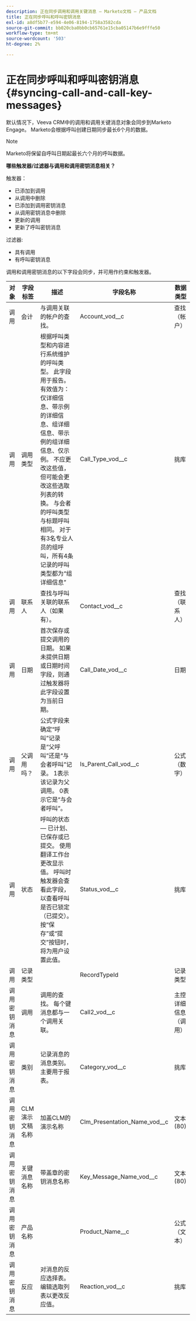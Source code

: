 ```yaml
---
description: 正在同步调用和调用关键消息 — Marketo文档 — 产品文档
title: 正在同步呼叫和呼叫密钥消息
exl-id: a8df5b77-e594-4e06-8194-1758a3582cda
source-git-commit: bb020cba0bb0cb65761e15cba05147b6e9fffe50
workflow-type: tm+mt
source-wordcount: '503'
ht-degree: 2%

---
```


# 正在同步呼叫和呼叫密钥消息 {#syncing-call-and-call-key-messages}

默认情况下，Veeva CRM中的调用和调用关键消息对象会同步到Marketo Engage。 Marketo会根据呼叫创建日期同步最长6个月的数据。

>[!NOTE]
>
>Marketo将保留自呼叫日期起最长六个月的呼叫数据。

**哪些触发器/过滤器与调用和调用密钥消息相关？**

触发器：

* 已添加到调用
* 从调用中删除
* 已添加到调用密钥消息
* 从调用密钥消息中删除
* 更新的调用
* 更新了呼叫密钥消息

过滤器:

* 具有调用
* 有呼叫密钥消息

调用和调用密钥消息的以下字段会同步，并可用作约束和触发器。

<table>
  <colgroup>
    <col>
    <col>
    <col>
    <col>
    <col>
  </colgroup>
  <thead>
    <tr>
      <th>
        对象
      </th>
      <th>
        字段标签
      </th>
      <th>
        描述
      </th>
      <th>
        字段名称
      </th>
      <th>
        数据类型
      </th>
    </tr>
  </thead>
  <tbody>
    <tr>
      <td>调用</td>
      <td>会计</td>
      <td>与调用关联的帐户的查找。</td>
      <td>Account_vod__c</td>
      <td>查找（帐户）</td>
    </tr>
    <tr>
      <td>调用</td>
      <td>调用类型</td>
      <td>根据呼叫类型和内容进行系统维护的呼叫类型。 此字段用于报告。 有效值为：仅详细信息、带示例的详细信息、组详细信息、带示例的组详细信息、仅示例。 不应更改这些值，但可能会更改这些选取列表的转换。 与会者的呼叫类型与标题呼叫相同。 对于有3名专业人员的组呼叫，所有4条记录的呼叫类型都为“组详细信息”</td>
      <td>Call_Type_vod__c</td>
      <td>挑库</td>
    </tr>
    <tr>
     <td>调用</td>
      <td>联系人</td>
      <td>查找与呼叫关联的联系人（如果有）。</td>
      <td>Contact_vod__c</td>
      <td>查找（联系人）</td>
    </tr>
    <tr>
      <td>调用</td>
      <td>日期</td>
      <td>首次保存或提交调用的日期。 如果未提供日期或日期时间字段，则通过触发器将此字段设置为当前日期。</td>
      <td>Call_Date_vod__c</td>
      <td>日期</td>
    </tr>
    <tr>
      <td>调用</td>
      <td>父调用吗？</td>
      <td>公式字段来确定“呼叫”记录是“父呼叫”还是“与会者呼叫”记录。 1表示该记录为父调用。 0表示它是“与会者呼叫”。</td>
      <td>Is_Parent_Call_vod__c</td>
      <td>公式（数字）</td>
    </tr>
    <tr>
      <td>调用</td>
      <td>状态</td>
      <td>呼叫的状态 — 已计划、已保存或已提交。 使用翻译工作台更改显示值。 呼叫时触发器会查看此字段，以查看呼叫是否已锁定（已提交）。 按“保存”或“提交”按钮时，将为用户设置此值。</td>
      <td>Status_vod__c</td>
      <td>挑库</td>
    </tr>
    <tr>
      <td>调用</td>
      <td>记录类型</td>
      <td> </td>
      <td>RecordTypeId</td>
      <td>记录类型</td>
    </tr>
    <tr>
      <td>调用密钥消息</td>
      <td>调用</td>
      <td>调用的查找。 每个键消息都与一个调用关联。</td>
      <td>Call2_vod__c</td>
      <td>主控详细信息（调用）</td>
    </tr>
    <tr>
      <td>调用密钥消息</td>
      <td>类别</td>
      <td>记录消息的消息类别。 主要用于报表。</td>
      <td>Category_vod__c</td>
      <td>挑库</td>
    </tr>
    <tr>
      <td>调用密钥消息</td>
      <td>CLM演示文稿名称</td>
      <td>加盖CLM的演示名称</td>
      <td>Clm_Presentation_Name_vod__c</td>
      <td>文本(80)</td>
    </tr>
    <tr>
      <td>调用密钥消息</td>
      <td>关键消息名称</td>
      <td>带盖章的密钥消息名称</td>
      <td>Key_Message_Name_vod__c</td>
      <td>文本(80)</td>
    </tr>
    <tr>
      <td>调用密钥消息</td>
      <td>产品名称</td>
      <td> </td>
      <td>Product_Name__c</td>
      <td>公式（文本）</td>
    </tr>
    <tr>
      <td>调用密钥消息</td>
      <td>反应</a>
      </td>
      <td>对消息的反应选择表。 编辑选取列表以更改反应值。</td>
      <td>Reaction_vod__c</td>
      <td>挑库</td>
    </tr>
  </tbody>
</table>
